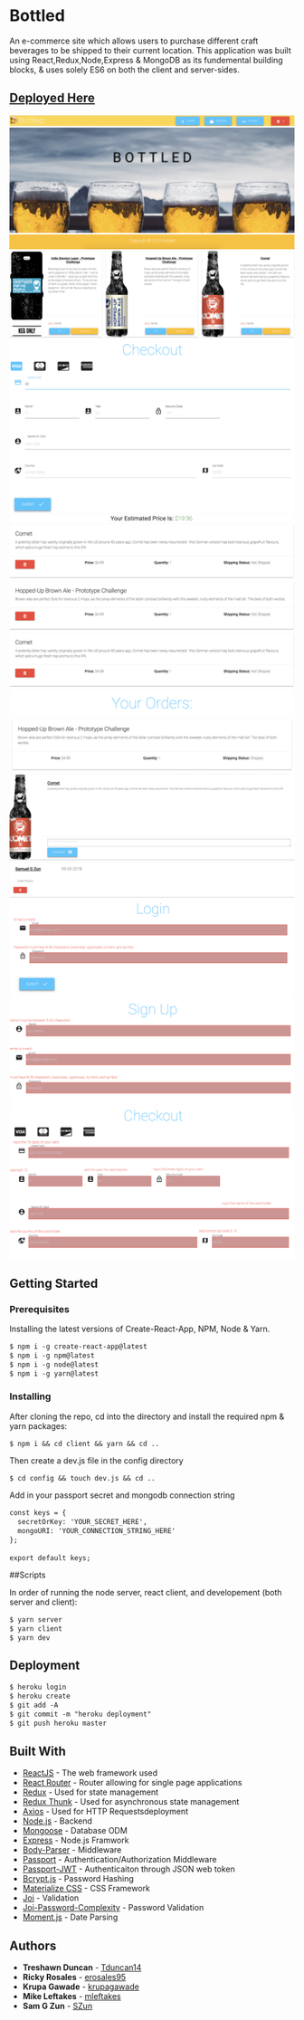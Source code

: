 # Bottled

An e-commerce site which allows users to purchase different craft beverages to be shipped to their current location. This application was built using React,Redux,Node,Express & MongoDB as its fundemental building blocks, & uses solely ES6 on both the client and server-sides.

## [Deployed Here](https://quiet-forest-84841.herokuapp.com/)

![](./assets/Navbar.png)
![](./assets/Homepage.png)
![](./assets/Footer.png)
![](./assets/Shop.png)
![](./assets/Checkout.png)
![](./assets/Price.png)
![](./assets/Order.png)
![](./assets/Review.png)
![](./assets/Validation1.png)
![](./assets/Validation2.png)
![](./assets/Validation3.png)

## Getting Started

### Prerequisites

Installing the latest versions of Create-React-App, NPM, Node & Yarn.

```
$ npm i -g create-react-app@latest
$ npm i -g npm@latest
$ npm i -g node@latest
$ npm i -g yarn@latest
```

### Installing

After cloning the repo, cd into the directory and install the required npm & yarn packages:

```
$ npm i && cd client && yarn && cd ..
```

Then create a dev.js file in the config directory

```
$ cd config && touch dev.js && cd ..
```

Add in your passport secret and mongodb connection string

```
const keys = {
  secretOrKey: 'YOUR_SECRET_HERE',
  mongoURI: 'YOUR_CONNECTION_STRING_HERE'
};

export default keys;
```

##Scripts

In order of running the node server, react client, and developement (both server and client):

```
$ yarn server
$ yarn client
$ yarn dev
```

## Deployment

```
$ heroku login
$ heroku create
$ git add -A
$ git commit -m "heroku deployment"
$ git push heroku master
```

## Built With

- [ReactJS](https://reactjs.org/) - The web framework used
- [React Router](https://www.npmjs.com/package/react-router-dom) - Router allowing for single page applications
- [Redux](https://redux.js.org/) - Used for state management
- [Redux Thunk](https://github.com/reduxjs/redux-thunk) - Used for asynchronous state management
- [Axios](https://www.npmjs.com/package/axios) - Used for HTTP Requestsdeployment
- [Node.js](https://nodejs.org/en/) - Backend
- [Mongoose](https://mongoosejs.com/) - Database ODM
- [Express](https://expressjs.com/) - Node.js Framwork
- [Body-Parser](https://www.npmjs.com/package/body-parser) - Middleware
- [Passport](http://www.passportjs.org/) - Authentication/Authorization Middleware
- [Passport-JWT](https://github.com/themikenicholson/passport-jwt) - Authenticaiton through JSON web token
- [Bcrypt.js](https://www.npmjs.com/package/bcryptjs) - Password Hashing
- [Materialize CSS](https://materializecss.com/) - CSS Framework
- [Joi](https://www.npmjs.com/package/joi) - Validation
- [Joi-Password-Complexity](https://www.npmjs.com/package/joi-password-complexity) - Password Validation
- [Moment.js](https://momentjs.com/) - Date Parsing

## Authors

- **Treshawn Duncan** - [Tduncan14](https://github.com/Tduncan14)
- **Ricky Rosales** - [erosales95](https://github.com/erosales95)
- **Krupa Gawade** - [krupagawade](https://github.com/krupagawade)
- **Mike Leftakes** - [mleftakes](https://github.com/mleftakes)
- **Sam G Zun** - [SZun](https://github.com/SZun)
